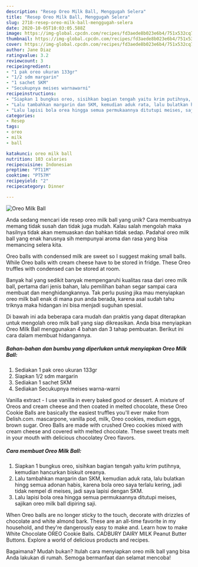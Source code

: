 ```yaml
---
description: "Resep Oreo Milk Ball, Menggugah Selera"
title: "Resep Oreo Milk Ball, Menggugah Selera"
slug: 2718-resep-oreo-milk-ball-menggugah-selera
date: 2020-10-05T10:03:05.588Z
image: https://img-global.cpcdn.com/recipes/fd3aede8b023e6b4/751x532cq70/oreo-milk-ball-foto-resep-utama.jpg
thumbnail: https://img-global.cpcdn.com/recipes/fd3aede8b023e6b4/751x532cq70/oreo-milk-ball-foto-resep-utama.jpg
cover: https://img-global.cpcdn.com/recipes/fd3aede8b023e6b4/751x532cq70/oreo-milk-ball-foto-resep-utama.jpg
author: Jane Diaz
ratingvalue: 3.2
reviewcount: 3
recipeingredient:
- "1 pak oreo ukuran 133gr"
- "1/2 sdm margarin"
- "1 sachet SKM"
- "Secukupnya meises warnawarni"
recipeinstructions:
- "Siapkan 1 bungkus oreo, sisihkan bagian tengah yaitu krim putihnya, kemudian hancurkan biskuit oreanya."
- "Lalu tambahkan margarin dan SKM, kemudian aduk rata, lalu bulatkan hingg semua adonan habis, karena bola oreo saya terlalu kering, jadi tidak nempel di meises, jadi saya lapisi dengan SKM."
- "Lalu lapisi bola orea hingga semua permukaannya ditutupi meises, sajikan oreo milk ball dipiring saji."
categories:
- Resep
tags:
- oreo
- milk
- ball

katakunci: oreo milk ball 
nutrition: 103 calories
recipecuisine: Indonesian
preptime: "PT11M"
cooktime: "PT57M"
recipeyield: "2"
recipecategory: Dinner

---
```



![Oreo Milk Ball](https://img-global.cpcdn.com/recipes/fd3aede8b023e6b4/751x532cq70/oreo-milk-ball-foto-resep-utama.jpg)

Anda sedang mencari ide resep oreo milk ball yang unik? Cara membuatnya memang tidak susah dan tidak juga mudah. Kalau salah mengolah maka hasilnya tidak akan memuaskan dan bahkan tidak sedap. Padahal oreo milk ball yang enak harusnya sih mempunyai aroma dan rasa yang bisa memancing selera kita.

Oreo balls with condensed milk are sweet so I suggest making small balls. While Oreo balls with cream cheese have to be stored in fridge. These Oreo truffles with condensed can be stored at room.

Banyak hal yang sedikit banyak mempengaruhi kualitas rasa dari oreo milk ball, pertama dari jenis bahan, lalu pemilihan bahan segar sampai cara membuat dan menghidangkannya. Tak perlu pusing jika mau menyiapkan oreo milk ball enak di mana pun anda berada, karena asal sudah tahu triknya maka hidangan ini bisa menjadi suguhan spesial.


Di bawah ini ada beberapa cara mudah dan praktis yang dapat diterapkan untuk mengolah oreo milk ball yang siap dikreasikan. Anda bisa menyiapkan Oreo Milk Ball menggunakan 4 bahan dan 3 tahap pembuatan. Berikut ini cara dalam membuat hidangannya.

<!--inarticleads1-->

##### Bahan-bahan dan bumbu yang diperlukan untuk menyiapkan Oreo Milk Ball:

1. Sediakan 1 pak oreo ukuran 133gr
1. Siapkan 1/2 sdm margarin
1. Sediakan 1 sachet SKM
1. Sediakan Secukupnya meises warna-warni


Vanilla extract - I use vanilla in every baked good or dessert. A mixture of Oreos and cream cheese and then coated in melted chocolate, these Oreo Cookie Balls are basically the easiest truffles you&#39;ll ever make from Delish.com. mascarpone, vanilla pod, milk, Oreo cookies, medium eggs, brown sugar. Oreo Balls are made with crushed Oreo cookies mixed with cream cheese and covered with melted chocolate. These sweet treats melt in your mouth with delicious chocolatey Oreo flavors. 

<!--inarticleads2-->

##### Cara membuat Oreo Milk Ball:

1. Siapkan 1 bungkus oreo, sisihkan bagian tengah yaitu krim putihnya, kemudian hancurkan biskuit oreanya.
1. Lalu tambahkan margarin dan SKM, kemudian aduk rata, lalu bulatkan hingg semua adonan habis, karena bola oreo saya terlalu kering, jadi tidak nempel di meises, jadi saya lapisi dengan SKM.
1. Lalu lapisi bola orea hingga semua permukaannya ditutupi meises, sajikan oreo milk ball dipiring saji.


When Oreo balls are no longer sticky to the touch, decorate with drizzles of chocolate and white almond bark. These are an all-time favorite in my household, and they&#39;re dangerously easy to make and. Learn how to make White Chocolate OREO Cookie Balls. CADBURY DAIRY MILK Peanut Butter Buttons. Explore a world of delicious products and recipes. 

Bagaimana? Mudah bukan? Itulah cara menyiapkan oreo milk ball yang bisa Anda lakukan di rumah. Semoga bermanfaat dan selamat mencoba!
